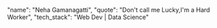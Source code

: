 "name": "Neha Gamanagatti",
"quote": "Don't call me Lucky,I'm a Hard Worker", 
"tech_stack": "Web Dev | Data Science" 

